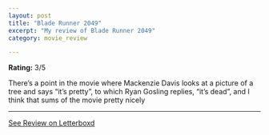 ```yaml
---
layout: post
title: "Blade Runner 2049"
excerpt: "My review of Blade Runner 2049"
category: movie_review

---
```


**Rating:** 3/5

There’s a point in the movie where Mackenzie Davis looks at a picture of a tree and says “it’s pretty”, to which Ryan Gosling replies, “it’s dead”, and I think that sums of the movie pretty nicely

<hr>

[See Review on Letterboxd](https://boxd.it/2I9ap1)
